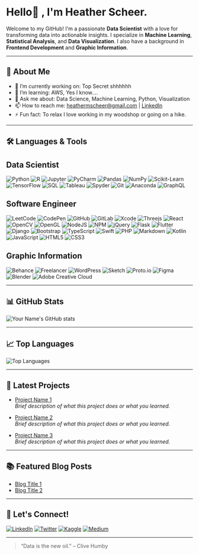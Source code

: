 
# Hello👋 , I'm Heather Scheer.
              

Welcome to my GitHub! I'm a passionate **Data Scientist** with a love for transforming data into actionable insights. I specialize in **Machine Learning**, **Statistical Analysis**, and **Data Visualization**. I also have a background in **Frontend Development** and **Graphic Information**.

---

## 🚀 About Me

- 🔭 I’m currently working on: Top Secret shhhhhh
- 🌱 I’m learning: AWS, Yes I know....
- 💬 Ask me about: Data Science, Machine Learning, Python, Visualization
- 📫 How to reach me: heathermscheer@gmail.com | [LinkedIn](https://www.linkedin.com/public-profile/settings?trk=d_flagship3_profile_self_view_public_profile)
- ⚡ Fun fact: To relax I love working in my woodshop or going on a hike.

---

## 🛠️ Languages & Tools
## Data Scientist
![Python](https://img.shields.io/badge/-Python-3776AB?style=flat-square&logo=python&logoColor=white)
![R](https://img.shields.io/badge/-R-276DC3?style=flat-square&logo=r&logoColor=white)
![Jupyter](https://img.shields.io/badge/-Jupyter-F37626?style=flat-square&logo=jupyter&logoColor=white)
![PyCharm](https://img.shields.io/badge/pycharm-143?logo=pycharm&logoColor=black&color=black&labelColor=green)
![Pandas](https://img.shields.io/badge/-Pandas-150458?style=flat-square&logo=pandas&logoColor=white)
![NumPy](https://img.shields.io/badge/-NumPy-013243?style=flat-square&logo=numpy&logoColor=white)
![Scikit-Learn](https://img.shields.io/badge/-Scikit--Learn-F7931E?style=flat-square&logo=scikit-learn&logoColor=white)
![TensorFlow](https://img.shields.io/badge/-TensorFlow-FF6F00?style=flat-square&logo=tensorflow&logoColor=white)
![SQL](https://img.shields.io/badge/-SQL-4479A1?style=flat-square&logo=postgresql&logoColor=white)
![Tableau](https://img.shields.io/badge/-Tableau-E97627?style=flat-square&logo=tableau&logoColor=white)
![Spyder](https://img.shields.io/badge/Spyder-838485?logo=spyder%20ide&logoColor=maroon)
![Git](https://img.shields.io/badge/-Git-F05032?style=flat-square&logo=git&logoColor=white)
![Anaconda](https://img.shields.io/badge/Anaconda-%2344A833.svg?logo=anaconda&logoColor=white)
![GraphQL](https://img.shields.io/badge/-GraphQL-E10098?logo=graphql&logoColor=white)
## Software Engineer
![LeetCode](https://img.shields.io/badge/LeetCode-000000?logo=LeetCode&logoColor=#d16c06)
![CodePen](https://img.shields.io/badge/Codepen-000000?logo=codepen&logoColor=white)
![GitHub](https://img.shields.io/badge/github-%23121011.svg?logo=github&logoColor=white)
![GitLab](https://img.shields.io/badge/gitlab-%23181717.svg?logo=gitlab&logoColor=white)
![Xcode](https://img.shields.io/badge/Xcode-007ACC?logo=Xcode&logoColor=white)
![Threejs](https://img.shields.io/badge/threejs-black?logo=three.js&logoColor=white)
![React](https://img.shields.io/badge/react-%2320232a.svg?logo=react&logoColor=%2361DAFB)
![OpenCV](https://img.shields.io/badge/opencv-%23white.svg?logo=opencv&logoColor=white)
![OpenGL](https://img.shields.io/badge/OpenGL-%23FFFFFF.svg?logo=opengl)
![NodeJS](https://img.shields.io/badge/node.js-6DA55F?logo=node.js&logoColor=white)
![NPM](https://img.shields.io/badge/NPM-%23000000.svg?logo=npm&logoColor=white)
![jQuery](https://img.shields.io/badge/jquery-%230769AD.svg?logo=jquery&logoColor=white)
![Flask](https://img.shields.io/badge/flask-%23000.svg?logo=flask&logoColor=white)
![Flutter](https://img.shields.io/badge/Flutter-%2302569B.svg?logo=Flutter&logoColor=white)
![Django](https://img.shields.io/badge/django-%23092E20.svg?logo=django&logoColor=white)
![Bootstrap](https://img.shields.io/badge/bootstrap-%23563D7C.svg?logo=bootstrap&logoColor=white)
![TypeScript](https://img.shields.io/badge/typescript-%23007ACC.svg?logo=typescript&logoColor=white)
![Swift](https://img.shields.io/badge/swift-F54A2A?logo=swift&logoColor=white)
![PHP](https://img.shields.io/badge/php-%23777BB4.svg?logo=php&logoColor=white)
![Markdown](https://img.shields.io/badge/markdown-%23000000.svg?logo=markdown&logoColor=white)
![Kotlin](https://img.shields.io/badge/kotlin-%230095D5.svg?logo=kotlin&logoColor=white)
![JavaScript](https://img.shields.io/badge/javascript-%23323330.svg?logo=javascript&logoColor=%23F7DF1E)
![HTML5](https://img.shields.io/badge/html5-%23E34F26.svg?logo=html5&logoColor=white)
![CSS3](https://img.shields.io/badge/css3-%231572B6.svg?logo=css3&logoColor=white)


## Graphic Information
![Behance](https://img.shields.io/badge/Behance-1769ff?logo=behance&logoColor=white) 
![Freelancer](https://img.shields.io/badge/Freelancer-29B2FE?logo=Freelancer&logoColor=white) 
![WordPress](https://img.shields.io/badge/WordPress-%23117AC9.svg?logo=WordPress&logoColor=white)
![Sketch](https://img.shields.io/badge/Sketch-FFB387?logo=sketch&logoColor=black)
![Proto.io](https://img.shields.io/badge/Proto.io-161637?logo=proto.io&logoColor=00e5ff)
![Figma](https://img.shields.io/badge/figma-%23F24E1E.svg?logo=figma&logoColor=white)
![Blender](https://img.shields.io/badge/blender-%23F5792A.svg?logo=blender&logoColor=white)
![Adobe Creative Cloud](https://img.shields.io/badge/Adobe%20Creative%20Cloud-DA1F26.svg?logo=Adobe%20Creative%20Cloud&logoColor=white)

---

## 📊 GitHub Stats

![Your Name's GitHub stats](https://github-readme-stats.vercel.app/api?username=yourusername&show_icons=true&hide_title=true&count_private=true&theme=default)

---

## 📈 Top Languages

![Top Languages](https://github-readme-stats.vercel.app/api/top-langs/?username=yourusername&layout=compact&theme=default)

---

## 📝 Latest Projects

- [Project Name 1](https://github.com/yourusername/project1)  
  _Brief description of what this project does or what you learned._

- [Project Name 2](https://github.com/yourusername/project2)  
  _Brief description of what this project does or what you learned._

- [Project Name 3](https://github.com/yourusername/project3)  
  _Brief description of what this project does or what you learned._

---

## 📚 Featured Blog Posts

- [Blog Title 1](https://yourblog.com/post1)
- [Blog Title 2](https://yourblog.com/post2)

---

## 🤝 Let's Connect!

[![LinkedIn](https://img.shields.io/badge/-LinkedIn-blue?style=flat-square&logo=linkedin&logoColor=white)](https://linkedin.com/in/yourprofile)
[![Twitter](https://img.shields.io/badge/-Twitter-1DA1F2?style=flat-square&logo=twitter&logoColor=white)](https://twitter.com/yourprofile)
[![Kaggle](https://img.shields.io/badge/-Kaggle-20BEFF?style=flat-square&logo=kaggle&logoColor=white)](https://kaggle.com/yourprofile)
[![Medium](https://img.shields.io/badge/-Medium-12100E?style=flat-square&logo=medium&logoColor=white)](https://medium.com/@yourprofile)

---

<!-- Optional: Add a cool quote or motto -->
> “Data is the new oil.” – Clive Humby


